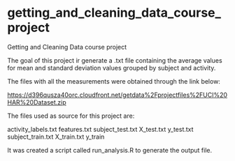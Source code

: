 # getting_and_cleaning_data_course_project
Getting and Cleaning Data course project

The goal of this project ir generate a .txt file containing the average values for mean and standard deviation values grouped by subject and activity. 

The files with all the measurements were obtained through the link below:

https://d396qusza40orc.cloudfront.net/getdata%2Fprojectfiles%2FUCI%20HAR%20Dataset.zip

The files used as source for this project are:

activity_labels.txt
features.txt
subject_test.txt
X_test.txt
y_test.txt
subject_train.txt
X_train.txt
y_train

It was created a script called run_analysis.R to generate the output file.
